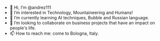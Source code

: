 - 👋 Hi, I’m @andrez111
- 👀 I’m interested in Technology, Mountaineering and Humans!
- 🌱 I’m currently learning AI techniques, Bubble and Russian language.
- 💞️ I’m looking to collaborate on business projects that have an impact on people's life.
- 📫 How to reach me: come to Bologna, Italy.


<!---
andrez111/andrez111 is a ✨ special ✨ repository because its `README.md` (this file) appears on your GitHub profile.
You can click the Preview link to take a look at your changes.
--->

